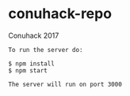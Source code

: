 conuhack-repo
=============

Conuhack 2017

	To run the server do: 

	$ npm install
	$ npm start 

	The server will run on port 3000
	
